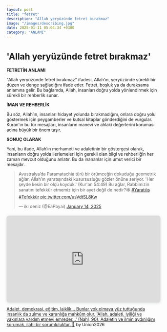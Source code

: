 ```yaml
---
layout: post
title: "fetret"
description: "Allah yeryüzünde fetret bırakmaz"
image: "/images/describing.jpg"
date: 2025-01-11 05:04:34 +0300
category: "ANLAMI"
---
```


'Allah yeryüzünde fetret bırakmaz'
============

**FETRETİN ANLAMI**

"Allah yeryüzünde fetret bırakmaz" ifadesi, Allah’ın, yeryüzünde sürekli bir düzen ve denge sağladığını ifade eder. Fetret, boşluk ya da duraksama anlamına gelir. Bu bağlamda, Allah, insanları doğru yolda yönlendirmek için sürekli bir rehberlik sunar. 

**İMAN VE REHBERLİK**

Bu söz, Allah’ın, insanları hidayet yolunda bırakmadığını, onlara doğru yolu göstermek için peygamberler ve kutsal kitaplar gönderdiğini de vurgular. Kuran'ın bu tür mesajları, insanların manevi ve ahlaki değerlerini koruması adına büyük bir önem taşır.

**SONUÇ OLARAK**

Yani, bu ifade, Allah’ın merhameti ve adaletinin bir göstergesi olarak, insanların doğru yolda ilerlemeleri için gerekli olan bilgi ve rehberliğin her zaman mevcut olduğunu anlatır. Bu da inananlar için umut verici bir mesajdır.


<blockquote class="twitter-tweet"><p lang="tr" dir="ltr">Avustralya’da Paramatachia türü bir örümceğin dokuduğu geometrik ağlar, Allah’ın yaratışındaki kusursuzluğu gözler önüne seriyor. &#39;Her şeyde kesin bir ölçü koyduk.&#39; (Kur&#39;an 54:49) Bu ağlar, Rabbimizin sanatını tefekkür etmemiz için bir ayet değil de nedir?🕸️ <a href="https://twitter.com/hashtag/Yarat%C4%B1l%C4%B1%C5%9F?src=hash&amp;ref_src=twsrc%5Etfw">#Yaratılış</a> <a href="https://twitter.com/hashtag/Tefekk%C3%BCr?src=hash&amp;ref_src=twsrc%5Etfw">#Tefekkür</a> <a href="https://t.co/usVdtSL8Kw">pic.twitter.com/usVdtSL8Kw</a></p>&mdash; iki deniz (@EaPbyai) <a href="https://twitter.com/EaPbyai/status/1879084306448212439?ref_src=twsrc%5Etfw">January 14, 2025</a></blockquote> <script async src="https://platform.twitter.com/widgets.js" charset="utf-8"></script>


<div style="position: relative; width: 100%; height: 0; padding-top: 56.2500%;
 padding-bottom: 0; box-shadow: 0 2px 8px 0 rgba(63,69,81,0.16); margin-top: 1.6em; margin-bottom: 0.9em; overflow: hidden;
 border-radius: 8px; will-change: transform;">
  <iframe loading="lazy" style="position: absolute; width: 100%; height: 100%; top: 0; left: 0; border: none; padding: 0;margin: 0;"
    src="https://www.canva.com/design/DAGcNhkaqro/9ReWKZn5RD7j52AxaoKQCw/view?embed" allowfullscreen="allowfullscreen" allow="fullscreen">
  </iframe>
</div>
<a href="https:&#x2F;&#x2F;www.canva.com&#x2F;design&#x2F;DAGcNhkaqro&#x2F;9ReWKZn5RD7j52AxaoKQCw&#x2F;view?utm_content=DAGcNhkaqro&amp;utm_campaign=designshare&amp;utm_medium=embeds&amp;utm_source=link" target="_blank" rel="noopener">Adalet, demokrasi, eğitim, laiklik… Bunlar yok olmaya yüz tuttuğunda insanlık da zulme ve karanlığa mahkûm olur. 'Allah, adaleti, iyiliği ve yakınlara yardım etmeyi emreder...' (Nahl, 90). Adaletin ve ilmin aydınlığını korumak, ilahi bir sorumluluktur. 🌟</a> by Union2026


<script data-goatcounter="https://gg123.goatcounter.com/count"
        async src="//gc.zgo.at/count.js"></script>
